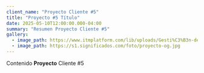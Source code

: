 ```yaml
---
client_name: "Proyecto Cliente #5"
title: "Proyecto #5 Título"
date: 2025-05-10T12:00:00.000-04:00
summary: "Resumen Proyecto Cliente #5"
gallery:
  - image_path: https://www.itmplatform.com/lib/uploads/Gesti%C3%B3n-de-Proyectos-5-Requisitos-del-%C3%89xito-300x199.png
  - image_path: https://s1.significados.com/foto/proyecto-og.jpg
---
```

Contenido **Proyecto** Cliente #5
